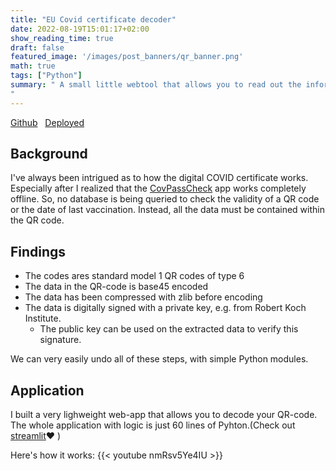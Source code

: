 ```yaml
---
title: "EU Covid certificate decoder"
date: 2022-08-19T15:01:17+02:00
show_reading_time: true
draft: false
featured_image: '/images/post_banners/qr_banner.png'
math: true
tags: ["Python"]
summary: " A small little webtool that allows you to read out the information stored in your EU Covid certificate (Green Pass).
"
---
```

[Github](https://github.com/scheuclu/qr_code_reader)&nbsp;&nbsp;
[Deployed](https://scheuclu-qr-code-reader-webpage-kth84d.streamlitapp.com/)


## Background
I've always been intrigued as to how the digital COVID certificate works. Especially after I realized that the [CovPassCheck]([TODO](https://play.google.com/store/apps/details?id=de.rki.covpass.checkapp&hl=en_GB&gl=US)) app works completely offline. So, no database is being queried to check the validity of a QR code or the date of last vaccination. Instead, all the data must be contained within the QR code.

## Findings

- The codes ares standard model 1 QR codes of type 6
- The data in the QR-code is base45 encoded
- The data has been compressed with zlib before encoding
- The data is digitally signed with a private key, e.g. from Robert Koch Institute.
  - The public key can be used on the extracted data to verify this signature.

We can very easily undo all of these steps, with simple Python modules.


## Application

I built a very lighweight web-app that allows you to decode your QR-code.
The whole application with logic is just 60 lines of Pyhton.(Check out [streamlit](https://streamlit.io)❤️ )

Here's how it works:
{{< youtube nmRsv5Ye4IU >}}



